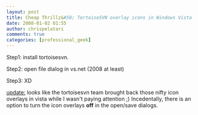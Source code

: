```yaml
---
layout: post
title: Cheap Thrillz&#58; TortoiseSVN overlay icons in Windows Vista
date: 2008-01-02 01:55
author: chrispelatari
comments: true
categories: [professional_geek]
---
```

<div>

Step1: install tortoisesvn.

Step2: open file dialog in vs.net (2008 at least)

Step3: XD

<span style="text-decoration:underline;">update:</span> looks like the tortoisesvn team brought back those nifty icon overlays in vista while I wasn't paying attention ;) Incedentally, there is an option to turn the icon overlays <span style="font-weight:bold;">off</span> in the open/save dialogs.

&nbsp;

</div>
